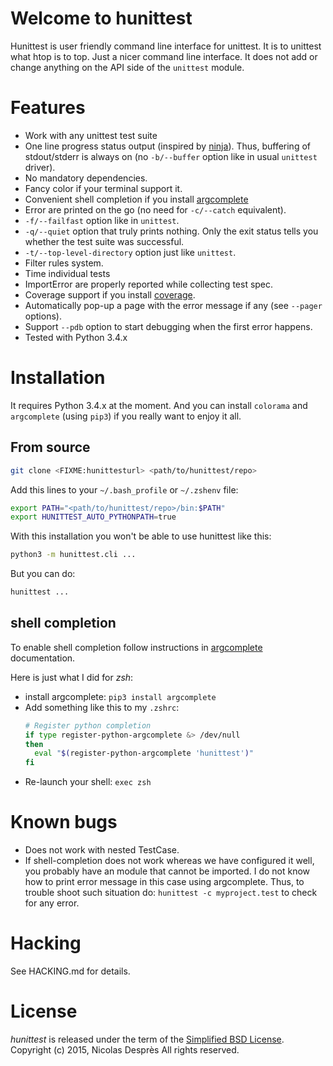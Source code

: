 # Welcome to hunittest

Hunittest is user friendly command line interface for unittest.
It is to unittest what htop is to top. Just a nicer command line interface.
It does not add or change anything on the API side of the `unittest` module.

# Features

* Work with any unittest test suite
* One line progress status output (inspired by
  [ninja](https://github.com/martine/ninja)). Thus, buffering of stdout/stderr
  is always on (no `-b/--buffer` option like in usual `unittest` driver).
* No mandatory dependencies.
* Fancy color if your terminal support it.
* Convenient shell completion if you install
  [argcomplete](https://pypi.python.org/pypi/argcomplete)
* Error are printed on the go (no need for `-c/--catch` equivalent).
* `-f/--failfast` option like in `unittest`.
* `-q/--quiet` option that truly prints nothing. Only the exit status
  tells you whether the test suite was successful.
* `-t/--top-level-directory` option just like `unittest`.
* Filter rules system.
* Time individual tests
* ImportError are properly reported while collecting test spec.
* Coverage support if you install
  [coverage](https://pypi.python.org/pypi/coverage/4.0a5).
* Automatically pop-up a page with the error message if any (see
  `--pager` options).
* Support `--pdb` option to start debugging when the first error happens.
* Tested with Python 3.4.x

# Installation

It requires Python 3.4.x at the moment. And you can install `colorama` and
`argcomplete` (using `pip3`) if you really want to enjoy it all.

## From source

```sh
git clone <FIXME:hunittesturl> <path/to/hunittest/repo>
```

Add this lines to your `~/.bash_profile` or `~/.zshenv` file:

```sh
export PATH="<path/to/hunittest/repo>/bin:$PATH"
export HUNITTEST_AUTO_PYTHONPATH=true
```

With this installation you won't be able to use hunittest like this:

```sh
python3 -m hunittest.cli ...
```

But you can do:

```sh
hunittest ...
```

## shell completion

To enable shell completion follow instructions in
[argcomplete](https://pypi.python.org/pypi/argcomplete) documentation.

Here is just what I did for *zsh*:
* install argcomplete: `pip3 install argcomplete`
* Add something like this to my `.zshrc`:
  ```sh
  # Register python completion
  if type register-python-argcomplete &> /dev/null
  then
    eval "$(register-python-argcomplete 'hunittest')"
  fi
  ```
* Re-launch your shell: `exec zsh`

# Known bugs

* Does not work with nested TestCase.
* If shell-completion does not work whereas we have configured it
  well, you probably have an module that cannot be imported. I do not
  know how to print error message in this case using
  argcomplete. Thus, to trouble shoot such situation do:
  `hunittest -c myproject.test` to check for any error.

# Hacking

See HACKING.md for details.

# License

_hunittest_ is released under the term of the [Simplified BSD License](http://choosealicense.com/licenses/bsd-2-clause).
Copyright (c) 2015, Nicolas Desprès
All rights reserved.

